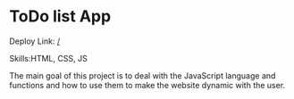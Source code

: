 # ToDo list App
Deploy Link: [/](https://to-do-list-orpin-delta.vercel.app/)

Skills:HTML, CSS, JS

The main goal of this project is to deal with the JavaScript language and functions and how to use them to make the website dynamic with the user.
